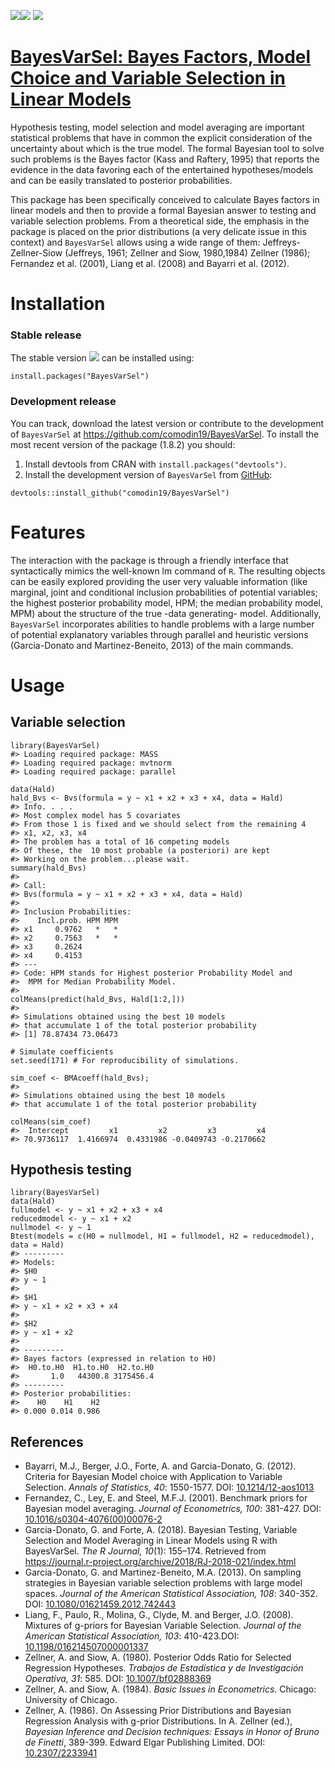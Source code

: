 [![](https://www.r-pkg.org/badges/version/BayesVarSel)](https://cran.r-project.org/package=BayesVarSel)[![](https://cranlogs.r-pkg.org/badges/BayesVarSel)](https://cran.r-project.org/package=BayesVarSel)
[![](https://cranlogs.r-pkg.org/badges/grand-total/BayesVarSel)](https://cran.r-project.org/package=BayesVarSel)

[BayesVarSel: Bayes Factors, Model Choice and Variable Selection in Linear Models](https://github.com/comodin19/BayesVarSel)
============================================================================================================================

Hypothesis testing, model selection and model averaging are important
statistical problems that have in common the explicit consideration of
the uncertainty about which is the true model. The formal Bayesian tool
to solve such problems is the Bayes factor (Kass and Raftery, 1995) that
reports the evidence in the data favoring each of the entertained
hypotheses/models and can be easily translated to posterior
probabilities.

This package has been specifically conceived to calculate Bayes factors
in linear models and then to provide a formal Bayesian answer to testing
and variable selection problems. From a theoretical side, the emphasis
in the package is placed on the prior distributions (a very delicate
issue in this context) and `BayesVarSel` allows using a wide range of
them: Jeffreys-Zellner-Siow (Jeffreys, 1961; Zellner and Siow,
1980,1984) Zellner (1986); Fernandez et al. (2001), Liang et al. (2008)
and Bayarri et al. (2012).

Installation
============

### Stable release

The stable version
[![](http://www.r-pkg.org/badges/version/BayesVarSel)](https://cran.r-project.org/package=BayesVarSel)
can be installed using:

    install.packages("BayesVarSel")

### Development release

You can track, download the latest version or contribute to the
development of `BayesVarSel` at
<https://github.com/comodin19/BayesVarSel>. To install the most recent
version of the package (1.8.2) you should:

1.  Install devtools from CRAN with `install.packages("devtools")`.
2.  Install the development version of `BayesVarSel` from
    [GitHub](https://github.com/comodin19/BayesVarSel):

<!-- -->

    devtools::install_github("comodin19/BayesVarSel")

Features
========

The interaction with the package is through a friendly interface that
syntactically mimics the well-known lm command of `R`. The resulting
objects can be easily explored providing the user very valuable
information (like marginal, joint and conditional inclusion
probabilities of potential variables; the highest posterior probability
model, HPM; the median probability model, MPM) about the structure of
the true -data generating- model. Additionally, `BayesVarSel`
incorporates abilities to handle problems with a large number of
potential explanatory variables through parallel and heuristic versions
(Garcia-Donato and Martinez-Beneito, 2013) of the main commands.

Usage
=====

Variable selection
------------------

    library(BayesVarSel)
    #> Loading required package: MASS
    #> Loading required package: mvtnorm
    #> Loading required package: parallel

    data(Hald)
    hald_Bvs <- Bvs(formula = y ~ x1 + x2 + x3 + x4, data = Hald)
    #> Info. . . .
    #> Most complex model has 5 covariates
    #> From those 1 is fixed and we should select from the remaining 4 
    #> x1, x2, x3, x4
    #> The problem has a total of 16 competing models
    #> Of these, the  10 most probable (a posteriori) are kept
    #> Working on the problem...please wait.
    summary(hald_Bvs)
    #> 
    #> Call:
    #> Bvs(formula = y ~ x1 + x2 + x3 + x4, data = Hald)
    #> 
    #> Inclusion Probabilities:
    #>    Incl.prob. HPM MPM
    #> x1     0.9762   *   *
    #> x2     0.7563   *   *
    #> x3     0.2624        
    #> x4     0.4153        
    #> ---
    #> Code: HPM stands for Highest posterior Probability Model and
    #>  MPM for Median Probability Model.
    #> 
    colMeans(predict(hald_Bvs, Hald[1:2,]))
    #> 
    #> Simulations obtained using the best 10 models
    #> that accumulate 1 of the total posterior probability
    #> [1] 78.87434 73.06473

    # Simulate coefficients
    set.seed(171) # For reproducibility of simulations.

    sim_coef <- BMAcoeff(hald_Bvs);
    #> 
    #> Simulations obtained using the best 10 models
    #> that accumulate 1 of the total posterior probability

    colMeans(sim_coef)
    #>  Intercept         x1         x2         x3         x4 
    #> 70.9736117  1.4166974  0.4331986 -0.0409743 -0.2170662

Hypothesis testing
------------------

    library(BayesVarSel)
    data(Hald)
    fullmodel <- y ~ x1 + x2 + x3 + x4
    reducedmodel <- y ~ x1 + x2
    nullmodel <- y ~ 1
    Btest(models = c(H0 = nullmodel, H1 = fullmodel, H2 = reducedmodel), data = Hald)
    #> ---------
    #> Models:
    #> $H0
    #> y ~ 1
    #> 
    #> $H1
    #> y ~ x1 + x2 + x3 + x4
    #> 
    #> $H2
    #> y ~ x1 + x2
    #> 
    #> ---------
    #> Bayes factors (expressed in relation to H0)
    #>  H0.to.H0  H1.to.H0  H2.to.H0 
    #>       1.0   44300.8 3175456.4 
    #> ---------
    #> Posterior probabilities:
    #>    H0    H1    H2 
    #> 0.000 0.014 0.986

References
----------

-   Bayarri, M.J., Berger, J.O., Forte, A. and Garcia-Donato, G. (2012).
    Criteria for Bayesian Model choice with Application to Variable
    Selection. *Annals of Statistics, 40*: 1550-1577. DOI:
    [10.1214/12-aos1013](http://www.dx.doi.org/10.1214/12-aos1013)
-   Fernandez, C., Ley, E. and Steel, M.F.J. (2001). Benchmark priors
    for Bayesian model averaging. *Journal of Econometrics, 100*:
    381-427. DOI:
    [10.1016/s0304-4076(00)00076-2](http://www.dx.doi.org/10.1016/s0304-4076(00)00076-2)
-   Garcia-Donato, G. and Forte, A. (2018). Bayesian Testing, Variable
    Selection and Model Averaging in Linear Models using R with
    BayesVarSel. *The R Journal, 10*(1): 155–174. Retrieved from
    <https://journal.r-project.org/archive/2018/RJ-2018-021/index.html>
-   Garcia-Donato, G. and Martinez-Beneito, M.A. (2013). On sampling
    strategies in Bayesian variable selection problems with large model
    spaces. *Journal of the American Statistical Association, 108*:
    340-352. DOI:
    [10.1080/01621459.2012.742443](http://www.dx.doi.org/10.1080/01621459.2012.742443)
-   Liang, F., Paulo, R., Molina, G., Clyde, M. and Berger, J.O. (2008).
    Mixtures of g-priors for Bayesian Variable Selection. *Journal of
    the American Statistical Association, 103*: 410-423.DOI:
    [10.1198/016214507000001337](http://www.dx.doi.org/10.1198/016214507000001337)
-   Zellner, A. and Siow, A. (1980). Posterior Odds Ratio for Selected
    Regression Hypotheses. *Trabajos de Estadística y de Investigación
    Operativa, 31*: 585. DOI:
    [10.1007/bf02888369](http://www.dx.doi.org/10.1007/bf02888369)
-   Zellner, A. and Siow, A. (1984). *Basic Issues in Econometrics*.
    Chicago: University of Chicago.
-   Zellner, A. (1986). On Assessing Prior Distributions and Bayesian
    Regression Analysis with g-prior Distributions. In A. Zellner (ed.),
    *Bayesian Inference and Decision techniques: Essays in Honor of
    Bruno de Finetti*, 389-399. Edward Elgar Publishing Limited. DOI:
    [10.2307/2233941](http://www.dx.doi.org/10.2307/2233941)
